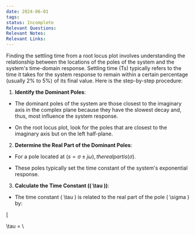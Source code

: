 ```yaml
---
date: 2024-06-01
tags: 
status: Incomplete
Relevant Questions: 
Relevant Notes: 
Relevant Links:
---
```


Finding the settling time from a root locus plot involves understanding the relationship between the locations of the poles of the system and the system's time-domain response. Settling time (Ts) typically refers to the time it takes for the system response to remain within a certain percentage (usually 2% to 5%) of its final value. Here is the step-by-step procedure:

1. **Identify the Dominant Poles**:

- The dominant poles of the system are those closest to the imaginary axis in the complex plane because they have the slowest decay and, thus, most influence the system response.

- On the root locus plot, look for the poles that are closest to the imaginary axis but on the left half-plane.

2. **Determine the Real Part of the Dominant Poles**:

- For a pole located at $( s = \sigma \pm j\omega ), the real part is ( \sigma )$.

- These poles typically set the time constant of the system's exponential response.

3. **Calculate the Time Constant (\( \tau \))**:

- The time constant \( \tau \) is related to the real part of the pole \( \sigma \) by:

\[

\tau = \

